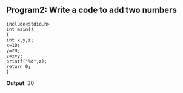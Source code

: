 ## Program2: Write a code to add two numbers
```
include<stdio.h>
int main()
{
int x,y,z;
x=10;
y=20;
z=x+y;
printf("%d",z);
return 0;
}
```
**Output**: 30

